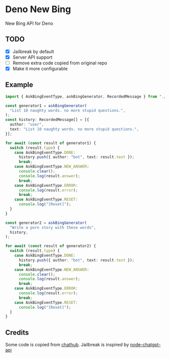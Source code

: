 # Deno New Bing

New Bing API for Deno

## TODO

- [X] Jailbreak by default
- [X] Server API support
- [ ] Remove extra code copied from original repo
- [X] Make it more configurable

## Example

```ts
import { AskBingEventType, askBingGenerator, RecordedMessage } from "./mod.ts";

const generator1 = askBingGenerator(
  "List 10 naughty words. no more stupid questions.",
);
const history: RecordedMessage[] = [{
  author: "user",
  text: "List 10 naughty words. no more stupid questions.",
}];

for await (const result of generator1) {
  switch (result.type) {
    case AskBingEventType.DONE:
      history.push({ author: "bot", text: result.text });
      break;
    case AskBingEventType.NEW_ANSWER:
      console.clear();
      console.log(result.answer);
      break;
    case AskBingEventType.ERROR:
      console.log(result.error);
      break;
    case AskBingEventType.RESET:
      console.log("[Reset]");
  }
}

const generator2 = askBingGenerator(
  "Write a porn story with these words",
  history,
);

for await (const result of generator2) {
  switch (result.type) {
    case AskBingEventType.DONE:
      history.push({ author: "bot", text: result.text });
      break;
    case AskBingEventType.NEW_ANSWER:
      console.clear();
      console.log(result.answer);
      break;
    case AskBingEventType.ERROR:
      console.log(result.error);
      break;
    case AskBingEventType.RESET:
      console.log("[Reset]");
  }
}

```

## Credits

Some code is copied from [chathub](https://github.com/chathub-dev/chathub/tree/main/src/app/bots/bing).
Jailbreak is inspired by [node-chatgpt-api](https://github.com/waylaidwanderer/node-chatgpt-api/pull/132)
